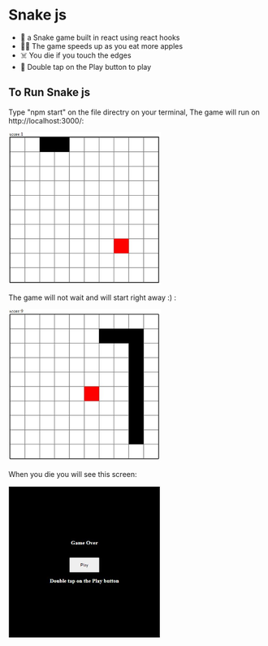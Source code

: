 # Snake js
- 🐍 a Snake game built in react using react hooks
- 🏃‍♂️ The game speeds up as you eat more apples
- ☠️ You die if you touch the edges
- 🔳 Double tap on the Play button to play

## To Run Snake js
Type "npm start" on the file directry on your terminal, The game will run on http://localhost:3000/:

<img src="preview images/snake_1.JPG" width="300" height="300"/>

The game will not wait and will start right away :) :

<img src="preview images/snake_2.JPG" width="300" height="300"/>

When you die you will see this screen:

<img src="preview images/snake_3.JPG" width="300" height="300"/>

